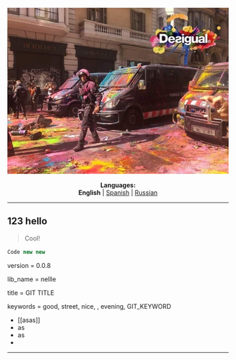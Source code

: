 <p align="center"><img src="https://github.com/markolofsen/nellle/blob/master/.banners/banner_en.jpg?raw=1" /></p>
<p align="center"><b>Languages:</b><br /><b>English</b> | <a href="https://github.com/markolofsen/nellle/blob/master/README_es.md">Spanish</a> | <a href="https://github.com/markolofsen/nellle/blob/master/README_ru.md">Russian</a></p>

---

## 123 hello

> Cool!

```javascript
Code new new
```

version = 0.0.8

lib_name = nellle

title = GIT TITLE

keywords = good, street, nice, , evening, GIT_KEYWORD

* [[asas]]
* as
* as
* 

---


